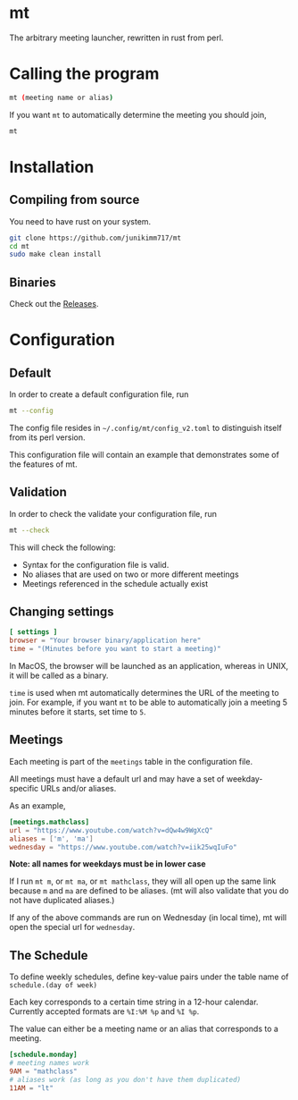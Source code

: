 # mt

The arbitrary meeting launcher, rewritten in rust from perl.

# Calling the program

```sh
mt (meeting name or alias)
```

If you want `mt` to automatically determine the meeting you should join,

```sh
mt
```

# Installation

## Compiling from source

You need to have rust on your system.

```sh
git clone https://github.com/junikimm717/mt
cd mt
sudo make clean install
```

## Binaries

Check out the [Releases](https://github.com/junikimm717/mt/releases).

# Configuration

## Default 

In order to create a default configuration file, run

```sh
mt --config
```

The config file resides in `~/.config/mt/config_v2.toml` to distinguish itself
from its perl version.

This configuration file will contain an example that demonstrates some of the
features of mt.

## Validation

In order to check the validate your configuration file, run
```sh
mt --check
```

This will check the following:

- Syntax for the configuration file is valid.
- No aliases that are used on two or more different meetings
- Meetings referenced in the schedule actually exist

## Changing settings

```toml
[ settings ]
browser = "Your browser binary/application here"
time = "(Minutes before you want to start a meeting)"
```

In MacOS, the browser will be launched as an application, whereas in UNIX, it
will be called as a binary.

`time` is used when mt automatically determines the URL of the meeting to
join. For example, if you want `mt` to be able to automatically join a meeting 5
minutes before it starts, set time to `5`.

## Meetings

Each meeting is part of the `meetings` table in the configuration file.

All meetings must have a default url and may have a set of weekday-specific URLs
and/or aliases.

As an example,

```toml
[meetings.mathclass]
url = "https://www.youtube.com/watch?v=dQw4w9WgXcQ"
aliases = ['m', 'ma']
wednesday = "https://www.youtube.com/watch?v=iik25wqIuFo"
```

**Note: all names for weekdays must be in lower case**

If I run `mt m`, or `mt ma`, or `mt mathclass`, they will all open up the same
link because `m` and `ma` are defined to be aliases. (mt will also validate that
you do not have duplicated aliases.)

If any of the above commands are run on Wednesday (in local time), mt will open the
special url for `wednesday`. 

## The Schedule

To define weekly schedules, define key-value pairs under the table name of
`schedule.(day of week)`

Each key corresponds to a certain time string in a 12-hour calendar. Currently
accepted formats are `%I:%M %p` and `%I %p`.

The value can either be a meeting name or an alias that corresponds to a
meeting.

```toml
[schedule.monday]
# meeting names work
9AM = "mathclass"
# aliases work (as long as you don't have them duplicated)
11AM = "lt"

```
